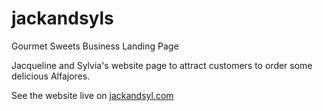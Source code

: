 # jackandsyls
Gourmet Sweets Business Landing Page

Jacqueline and Sylvia's website page to attract customers to order some delicious 
Alfajores.

See the website live on [jackandsyl.com](jackandsyl.com)
